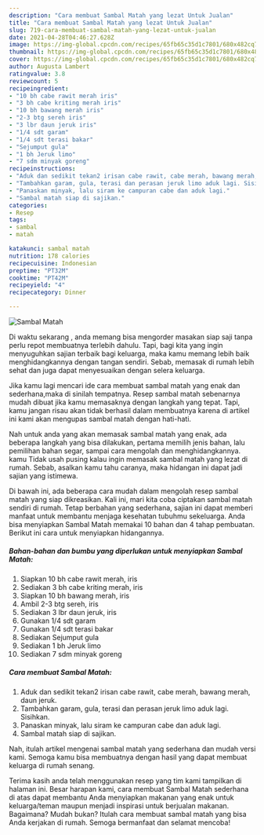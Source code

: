 ```yaml
---
description: "Cara membuat Sambal Matah yang lezat Untuk Jualan"
title: "Cara membuat Sambal Matah yang lezat Untuk Jualan"
slug: 719-cara-membuat-sambal-matah-yang-lezat-untuk-jualan
date: 2021-04-28T04:46:27.628Z
image: https://img-global.cpcdn.com/recipes/65fb65c35d1c7801/680x482cq70/sambal-matah-foto-resep-utama.jpg
thumbnail: https://img-global.cpcdn.com/recipes/65fb65c35d1c7801/680x482cq70/sambal-matah-foto-resep-utama.jpg
cover: https://img-global.cpcdn.com/recipes/65fb65c35d1c7801/680x482cq70/sambal-matah-foto-resep-utama.jpg
author: Augusta Lambert
ratingvalue: 3.8
reviewcount: 5
recipeingredient:
- "10 bh cabe rawit merah iris"
- "3 bh cabe kriting merah iris"
- "10 bh bawang merah iris"
- "2-3 btg sereh iris"
- "3 lbr daun jeruk iris"
- "1/4 sdt garam"
- "1/4 sdt terasi bakar"
- "Sejumput gula"
- "1 bh Jeruk limo"
- "7 sdm minyak goreng"
recipeinstructions:
- "Aduk dan sedikit tekan2 irisan cabe rawit, cabe merah, bawang merah, daun jeruk."
- "Tambahkan garam, gula, terasi dan perasan jeruk limo aduk lagi. Sisihkan."
- "Panaskan minyak, lalu siram ke campuran cabe dan aduk lagi."
- "Sambal matah siap di sajikan."
categories:
- Resep
tags:
- sambal
- matah

katakunci: sambal matah 
nutrition: 178 calories
recipecuisine: Indonesian
preptime: "PT32M"
cooktime: "PT42M"
recipeyield: "4"
recipecategory: Dinner

---
```



![Sambal Matah](https://img-global.cpcdn.com/recipes/65fb65c35d1c7801/680x482cq70/sambal-matah-foto-resep-utama.jpg)

Di waktu  sekarang , anda memang bisa mengorder masakan siap saji tanpa perlu repot membuatnya terlebih dahulu. Tapi, bagi kita yang ingin menyuguhkan sajian terbaik bagi keluarga, maka kamu memang lebih baik menghidangkannya dengan tangan sendiri. Sebab, memasak di rumah lebih sehat dan juga dapat menyesuaikan dengan selera keluarga.

Jika kamu lagi mencari ide cara membuat sambal matah yang enak dan sederhana,maka di sinilah tempatnya. Resep sambal matah  sebenarnya mudah dibuat jika kamu memasaknya dengan langkah yang tepat. Tapi, kamu jangan risau akan tidak berhasil dalam membuatnya 
karena di artikel ini kami akan mengupas sambal matah dengan hati-hati.  



Nah untuk anda yang akan memasak sambal matah yang enak, ada beberapa langkah yang bisa dilakukan, pertama memilih jenis bahan, lalu pemilihan bahan segar, sampai cara mengolah dan menghidangkannya. kamu Tidak usah pusing kalau ingin memasak sambal matah yang lezat di rumah. Sebab, asalkan kamu  tahu caranya, maka hidangan ini dapat jadi sajian yang istimewa.

Di bawah ini, ada beberapa cara mudah dalam mengolah resep sambal matah yang siap dikreasikan. Kali ini, mari kita coba ciptakan sambal matah sendiri di rumah. Tetap berbahan yang sederhana, sajian ini dapat memberi manfaat untuk membantu menjaga kesehatan tubuhmu sekeluarga. Anda bisa menyiapkan Sambal Matah memakai 10 bahan dan 4 tahap pembuatan. Berikut ini cara untuk menyiapkan hidangannya.

<!--inarticleads1-->

##### Bahan-bahan dan bumbu yang diperlukan untuk menyiapkan Sambal Matah:

1. Siapkan 10 bh cabe rawit merah, iris
1. Sediakan 3 bh cabe kriting merah, iris
1. Siapkan 10 bh bawang merah, iris
1. Ambil 2-3 btg sereh, iris
1. Sediakan 3 lbr daun jeruk, iris
1. Gunakan 1/4 sdt garam
1. Gunakan 1/4 sdt terasi bakar
1. Sediakan Sejumput gula
1. Sediakan 1 bh Jeruk limo
1. Sediakan 7 sdm minyak goreng




<!--inarticleads2-->

##### Cara membuat Sambal Matah:

1. Aduk dan sedikit tekan2 irisan cabe rawit, cabe merah, bawang merah, daun jeruk.
1. Tambahkan garam, gula, terasi dan perasan jeruk limo aduk lagi. Sisihkan.
1. Panaskan minyak, lalu siram ke campuran cabe dan aduk lagi.
1. Sambal matah siap di sajikan.




Nah, itulah artikel mengenai  sambal matah  yang sederhana dan mudah versi kami. Semoga kamu bisa membuatnya dengan hasil yang dapat membuat keluarga di rumah senang. 

Terima kasih anda telah menggunakan resep yang tim kami tampilkan di halaman ini. Besar harapan kami, cara membuat  Sambal Matah sederhana di atas dapat membantu Anda menyiapkan makanan yang enak untuk keluarga/teman maupun menjadi inspirasi untuk berjualan makanan. Bagaimana? Mudah bukan? Itulah cara membuat sambal matah yang bisa Anda kerjakan di rumah. Semoga bermanfaat dan selamat mencoba!

